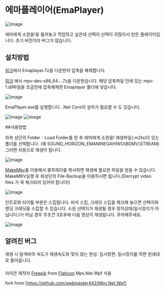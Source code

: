 # 에마플레이어(EmaPlayer)

![image](https://drive.google.com/uc?export=view&id=1Yfst2tgn3E248mmLO5A5KpT1dbJUpYRS)

에마에게 소원을!을 틀어놓고 작업하고 싶은데 선택지 선택이 귀찮아서 만든 플레이어입니다.
초기 버전이라 버그가 많습니다.

## 설치방법
[링크](https://github.com/Yongjun042/EmaPlayer/releases/tag/v0.3.0)에서 Emaplayer.7z을 다운받아 압축을 해제합니다.

[링크](https://sourceforge.net/projects/mpv-player-windows/files/libmpv/) 에서 mpv-dev-x86_64....7z을 다운받습니다.
해당 압축파일 안에 있는 mpv-1.dll파일을 조금전에 압축해제한 Emaplayer 폴더에 넣습니다.

![image](https://drive.google.com/uc?export=view&id=1XdJdCh8JC_tLJpfjyya0MjKgHr_sQ9JM)

EmaPlayer.exe를 실행합니다. .Net Core의 설치가 필요할 수 도 있습니다.

![image](https://drive.google.com/uc?export=view&id=1P-Yz-n0gY95Lm6_eOe3x8z6FK5WGO0NV)
![image](https://drive.google.com/uc?export=view&id=1nOPU3x2oJEqAyHGDduMnDbzMHUW7vXMr)


##사용방법

좌측 상단의 Folder - Load Folder를 한 후 에마에게 소원을! 재생파일(.m2ts)이 있는 폴더를 선택합니다.
(예 SOUND_HORIZON_EMANINEGAHIWO\BDMV\STREAM)
그러면 자동으로 재생이 됩니다.

![image](https://drive.google.com/uc?export=view&id=10rB6bp5c9wMKiuAMBCELl_oBbAz_xbtA)

[MakeMkv](https://www.makemkv.com/)를 이용해서 블루레이를 복사하면 재생에 필요한 파일을 얻을 수 있습니다.
MakeMKV실행 후 좌상단의 File-Backup을 이용하시면 됩니다.(Decrypt video files 가 꼭 체크되어 있어야 합니다!)

![image](https://drive.google.com/uc?export=view&id=1GJHgYk1dHGoS4vf9GpvuO-h69TDtbb1r)

인트로와 타이틀 부분은 스킵됩니다.
비석 스킵, 크레딧 스킵을 체크해 놓으면 선택지와 엔딩 크레딧을 스킵할 수 있습니다.
소원 선택지가 재생될 경우 정지상태(일시정지가 아닙니다.)가 아닐 경우 무조건 3초후에 다음 영상이 재생됩니다. 주의해주세요.

![image](https://drive.google.com/uc?export=view&id=1SmJt4xsoc3NXXeKxvYLz0TslptRLbzFq)


## 알려진 버그
재생 시 탐색바의 속도가 재생속도와 맞지 않는 현상.
임시방편: 일시정지를 하면 원래대로 돌아옵니다.

###
아이콘 제작자 [Freepik](https://www.freepik.com) from [Flaticon](https://www.flaticon.com/kr/)
Mpv.Net.Wpf 사용

fork from [https://github.com/webmaster442/Mpv.Net.Wpf]
